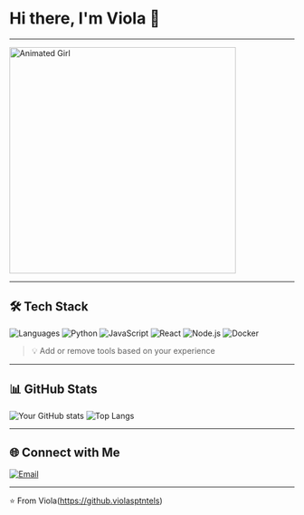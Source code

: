 # Hi there, I'm Viola 👋
---

<img src="https://cdnb.artstation.com/p/assets/images/images/072/923/883/original/alena-sherban-girl.gif?1708519090" alt="Animated Girl" width="400"/>

---

## 🛠️ Tech Stack

![Languages](https://img.shields.io/badge/-Languages-000?style=flat-square&logo=code)
![Python](https://img.shields.io/badge/-Python-3776AB?style=flat-square&logo=python&logoColor=white)
![JavaScript](https://img.shields.io/badge/-JavaScript-F7DF1E?style=flat-square&logo=javascript&logoColor=black)
![React](https://img.shields.io/badge/-React-61DAFB?style=flat-square&logo=react&logoColor=black)
![Node.js](https://img.shields.io/badge/-Node.js-339933?style=flat-square&logo=node.js&logoColor=white)
![Docker](https://img.shields.io/badge/-Docker-2496ED?style=flat-square&logo=docker&logoColor=white)

> 💡 Add or remove tools based on your experience

---

## 📊 GitHub Stats

![Your GitHub stats](https://github-readme-stats.vercel.app/api?username=violasptntels&show_icons=true&theme=default)
![Top Langs](https://github-readme-stats.vercel.app/api/top-langs/?username=violasptntels&layout=compact)

---

## 🌐 Connect with Me
[![Email](https://img.shields.io/badge/-Email-D14836?style=flat-square&logo=gmail&logoColor=white)](mailto:violaseptiantiana23@std.ulbi.ac.id)

---

⭐️ From Viola(https://github.violasptntels)
